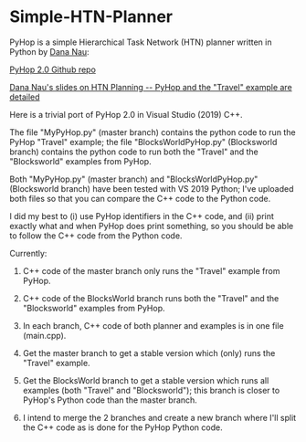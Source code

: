 # Simple-HTN-Planner
PyHop is a simple Hierarchical Task Network (HTN) planner written in Python by [Dana Nau](https://www.cs.umd.edu/users/nau/):

[PyHop 2.0 Github repo](https://github.com/oubiwann/pyhop)

[Dana Nau's slides on HTN Planning -- PyHop and the "Travel" example are detailed](https://www.cs.umd.edu/users/nau/apa/slides/htn-planning.pdf)

Here is a trivial port of PyHop 2.0 in Visual Studio (2019) C++.

The file "MyPyHop.py" (master branch) contains the python code to run the PyHop "Travel" example; the file "BlocksWorldPyHop.py" (Blocksworld branch) contains the python code to run both the "Travel" and the "Blocksworld" examples from PyHop.

Both "MyPyHop.py" (master branch) and "BlocksWorldPyHop.py" (Blocksworld branch) have been tested with VS 2019 Python; I've uploaded both files so that you can compare the C++ code to the Python code.

I did my best to (i) use PyHop identifiers in the C++ code, and (ii) print exactly what and when PyHop does print something, so you should be able to follow the C++ code from the Python code.

Currently:

1. C++ code of the master branch only runs the "Travel" example from PyHop.

2. C++ code of the BlocksWorld branch runs both the "Travel" and the "Blocksworld" examples from PyHop.

3. In each branch, C++ code of both planner and examples is in one file (main.cpp).

4. Get the master branch to get a stable version which (only) runs the "Travel" example.

5. Get the BlocksWorld branch to get a stable version which runs all examples (both "Travel" and "Blocksworld"); this branch is closer to PyHop's Python code than the master branch.

6. I intend to merge the 2 branches and create a new branch where I'll split the C++ code as is done for the PyHop Python code.
